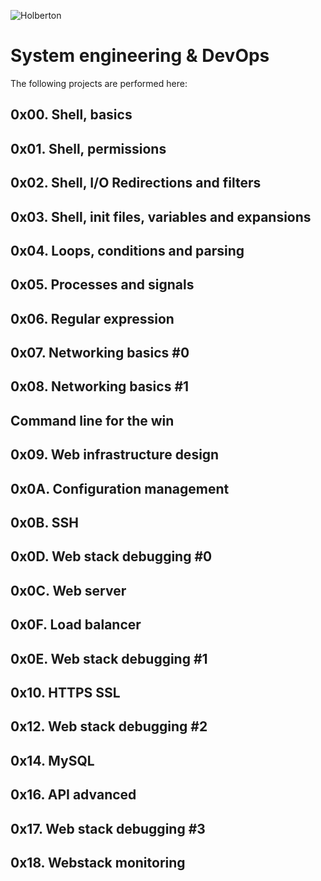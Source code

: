 ![Holberton](https://user-images.githubusercontent.com/85451781/140782830-f3f4a341-3d98-4a6e-89d2-76d684c80e9e.png)

# System engineering & DevOps

The following projects are performed here:

## 0x00. Shell, basics
## 0x01. Shell, permissions
## 0x02. Shell, I/O Redirections and filters
## 0x03. Shell, init files, variables and expansions
## 0x04. Loops, conditions and parsing
## 0x05. Processes and signals
## 0x06. Regular expression
## 0x07. Networking basics #0
## 0x08. Networking basics #1
## Command line for the win
## 0x09. Web infrastructure design
## 0x0A. Configuration management
## 0x0B. SSH
## 0x0D. Web stack debugging #0
## 0x0C. Web server
## 0x0F. Load balancer
## 0x0E. Web stack debugging #1
## 0x10. HTTPS SSL
## 0x12. Web stack debugging #2
## 0x14. MySQL
## 0x16. API advanced
## 0x17. Web stack debugging #3
## 0x18. Webstack monitoring
